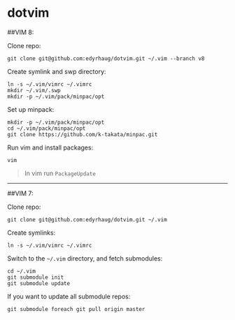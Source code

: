 dotvim
======

##VIM 8:

Clone repo:

    git clone git@github.com:edyrhaug/dotvim.git ~/.vim --branch v8

Create symlink and swp directory:

    ln -s ~/.vim/vimrc ~/.vimrc
    mkdir ~/.vim/.swp
    mkdir -p ~/.vim/pack/minpac/opt

Set up minpack:

    mkdir -p ~/.vim/pack/minpac/opt
    cd ~/.vim/pack/minpac/opt
    git clone https://github.com/k-takata/minpac.git

Run vim and install packages:

    vim
>In vim run `PackageUpdate`

-------------------
##VIM 7:

Clone repo:

    git clone git@github.com:edyrhaug/dotvim.git ~/.vim

Create symlinks:

    ln -s ~/.vim/vimrc ~/.vimrc

Switch to the `~/.vim` directory, and fetch submodules:

    cd ~/.vim
    git submodule init
    git submodule update

If you want to update all submodule repos:

    git submodule foreach git pull origin master
